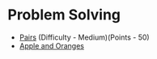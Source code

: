 # Problem Solving

- [Pairs](https://www.hackerrank.com/challenges/pairs/problem) (Difficulty - Medium)(Points - 50)
- [Apple and Oranges](https://www.hackerrank.com/challenges/apple-and-orange/problem)